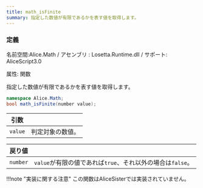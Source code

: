 ```yaml
---
title: math_isFinite
summary: 指定した数値が有限であるかを表す値を取得します。
---
```


### 定義
名前空間:Alice.Math / アセンブリ : Losetta.Runtime.dll / サポート: AliceScript3.0

属性: 関数

指定した数値が有限であるかを表す値を取得します。

```cs title="AliceScript"
namespace Alice.Math;
bool math_isFinite(number value);
```

|引数| |
|-|-|
|`value`|判定対象の数値。|

|戻り値| |
|-|-|
|`number`|`value`が有限の値であれば`true`、それ以外の場合は`false`。|

!!!note "実装に関する注意"
    この関数はAliceSisterでは実装されていません。
